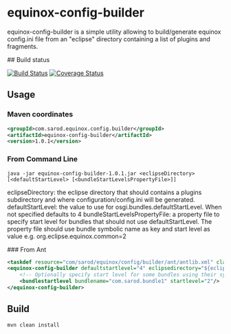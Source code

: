 # equinox-config-builder


equinox-config-builder is a simple utility allowing to build/generate equinox config.ini file from an "eclipse" directory containing a list of plugins and fragments.

## Build status

[![Build Status](https://api.travis-ci.org/sarod/equinox-config-builder.png)](https://travis-ci.org/sarod/equinox-config-builder)
[![Coverage Status](https://img.shields.io/coveralls/sarod/equinox-config-builder.svg)](https://coveralls.io/r/sarod/equinox-config-builder)

## Usage

### Maven coordinates

```xml
<groupId>com.sarod.equinox.config.builder</groupId>
<artifactId>equinox-config-builder</artifactId>
<version>1.0.1</version>
```

### From Command Line

```Shell
java -jar equinox-config-builder-1.0.1.jar <eclipseDirectory> [<defaultStartLevel> [<bundleStartLevelsPropertyFile>]]
```

eclipseDirectory: the eclipse directory that should contains a plugins subdirectory and where configuration/config.ini will be generated.
defaultStartLevel: the value to use for osgi.bundles.defaultStartLevel. When not specified defaults to 4
bundleStartLevelsPropertyFile: a property file to specify start level for bundles that should not use defaultStartLevel. The property file should use bundle symbolic name as key and start level as value e.g. org.eclipse.equinox.common=2
 
### From Ant

```xml
<taskdef resource="com/sarod/equinox/config/builder/ant/antlib.xml" classpath="equinox-config-builder-1.0.1.jar"/>
<equinox-config-builder defaultstartlevel="4" eclipsedirectory="${eclipse.dir}">
	<!-- Optionally specify start level for some bundles using their symbolic names -->
	<bundlestartlevel bundlename="com.sarod.bundle1" startlevel="2"/>
</equinox-config-builder>
```

## Build 

```Shell
mvn clean install
```
	
<!--
How to release to maven central
-------------------------------

1. Configure pgp
2. Add the following to your settings.xml:
	
	<servers>
		<server>
			<id>ossrh</id>
			<username>XXX</username>
			<password>XXX</password>
		</server>
	</servers>

	<profiles>
		<profile>
			<id>sign</id>
			<activation>
				<activeByDefault>true</activeByDefault>
			</activation>
			<properties>
				<gpg.passphrase>XXX</gpg.passphrase>
			</properties>
		</profile>
	</profiles>
	
3. TBD-->